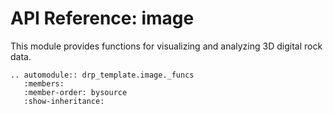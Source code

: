 # API Reference: image

This module provides functions for visualizing and analyzing 3D digital rock data.

```{eval-rst}
.. automodule:: drp_template.image._funcs
   :members:
   :member-order: bysource
   :show-inheritance:
```
